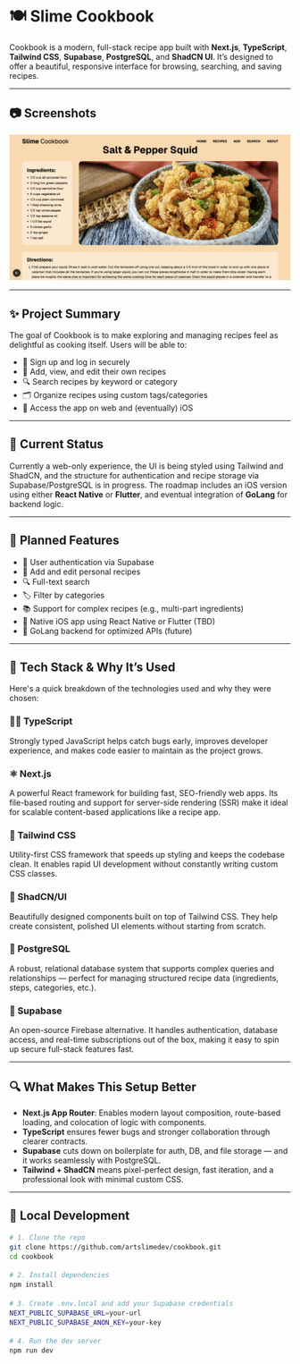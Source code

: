 # 🍽️ Slime Cookbook

Cookbook is a modern, full-stack recipe app built with **Next.js**, **TypeScript**, **Tailwind CSS**, **Supabase**, **PostgreSQL**, and **ShadCN UI**. It’s designed to offer a beautiful, responsive interface for browsing, searching, and saving recipes.

---

## 📷 Screenshots

![Recipe Page](public/images/screenshots/Recipe.png)

---

## ✨ Project Summary

The goal of Cookbook is to make exploring and managing recipes feel as delightful as cooking itself. Users will be able to:

- 🔐 Sign up and log in securely
- 🧾 Add, view, and edit their own recipes
- 🔍 Search recipes by keyword or category
- 🗂 Organize recipes using custom tags/categories
- 📱 Access the app on web and (eventually) iOS

---

## 🚧 Current Status

Currently a web-only experience, the UI is being styled using Tailwind and ShadCN, and the structure for authentication and recipe storage via Supabase/PostgreSQL is in progress. The roadmap includes an iOS version using either **React Native** or **Flutter**, and eventual integration of **GoLang** for backend logic.

---

## 🔮 Planned Features

- 🔐 User authentication via Supabase
- 🧾 Add and edit personal recipes
- 🔍 Full-text search
- 🏷️ Filter by categories
- 📚 Support for complex recipes (e.g., multi-part ingredients)
- 📱 Native iOS app using React Native or Flutter (TBD)
- 🧠 GoLang backend for optimized APIs (future)

---

## 🧰 Tech Stack & Why It’s Used

Here's a quick breakdown of the technologies used and why they were chosen:

### 🧑‍💻 TypeScript

Strongly typed JavaScript helps catch bugs early, improves developer experience, and makes code easier to maintain as the project grows.

### ⚛️ Next.js

A powerful React framework for building fast, SEO-friendly web apps. Its file-based routing and support for server-side rendering (SSR) make it ideal for scalable content-based applications like a recipe app.

### 🎨 Tailwind CSS

Utility-first CSS framework that speeds up styling and keeps the codebase clean. It enables rapid UI development without constantly writing custom CSS classes.

### 🧩 ShadCN/UI

Beautifully designed components built on top of Tailwind CSS. They help create consistent, polished UI elements without starting from scratch.

### 🐘 PostgreSQL

A robust, relational database system that supports complex queries and relationships — perfect for managing structured recipe data (ingredients, steps, categories, etc.).

### 🧃 Supabase

An open-source Firebase alternative. It handles authentication, database access, and real-time subscriptions out of the box, making it easy to spin up secure full-stack features fast.

---

## 🔍 What Makes This Setup Better

- **Next.js App Router**: Enables modern layout composition, route-based loading, and colocation of logic with components.
- **TypeScript** ensures fewer bugs and stronger collaboration through clearer contracts.
- **Supabase** cuts down on boilerplate for auth, DB, and file storage — and it works seamlessly with PostgreSQL.
- **Tailwind + ShadCN** means pixel-perfect design, fast iteration, and a professional look with minimal custom CSS.

---

## 🧪 Local Development

```bash
# 1. Clone the repo
git clone https://github.com/artslimedev/cookbook.git
cd cookbook

# 2. Install dependencies
npm install

# 3. Create .env.local and add your Supabase credentials
NEXT_PUBLIC_SUPABASE_URL=your-url
NEXT_PUBLIC_SUPABASE_ANON_KEY=your-key

# 4. Run the dev server
npm run dev
```
